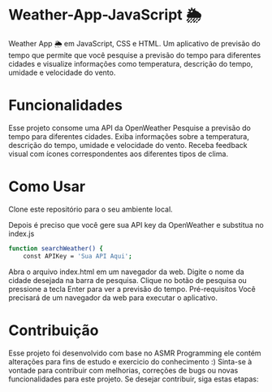 # Weather-App-JavaScript 🌦️
 Weather App 🌦️ em JavaScript, CSS e HTML. Um aplicativo de previsão do tempo que permite que você pesquise a previsão do tempo para diferentes cidades e visualize informações como temperatura, descrição do tempo, umidade e velocidade do vento.

# Funcionalidades
Esse projeto consome uma API da OpenWeather
Pesquise a previsão do tempo para diferentes cidades.
Exiba informações sobre a temperatura, descrição do tempo, umidade e velocidade do vento.
Receba feedback visual com ícones correspondentes aos diferentes tipos de clima.

# Como Usar
Clone este repositório para o seu ambiente local.

Depois é preciso que você gere sua API key da OpenWeather e substitua no index.js
``` bash
function searchWeather() {
    const APIKey = 'Sua API Aqui';
```
Abra o arquivo index.html em um navegador da web.
Digite o nome da cidade desejada na barra de pesquisa.
Clique no botão de pesquisa ou pressione a tecla Enter para ver a previsão do tempo.
Pré-requisitos
Você precisará de um navegador da web para executar o aplicativo.

# Contribuição
Esse projeto foi desenvolvido com base no ASMR Programming ele contém alterações para fins de estudo e exercicio do conhecimento :) 
Sinta-se à vontade para contribuir com melhorias, correções de bugs ou novas funcionalidades para este projeto. Se desejar contribuir, siga estas etapas:
